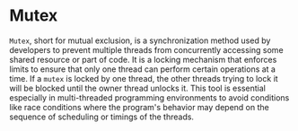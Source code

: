 # Mutex

`Mutex`, short for mutual exclusion, is a synchronization method used by developers to prevent multiple threads from concurrently accessing some shared resource or part of code. It is a locking mechanism that enforces limits to ensure that only one thread can perform certain operations at a time. If a `mutex` is locked by one thread, the other threads trying to lock it will be blocked until the owner thread unlocks it. This tool is essential especially in multi-threaded programming environments to avoid conditions like race conditions where the program's behavior may depend on the sequence of scheduling or timings of the threads.